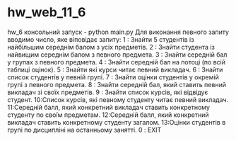 # hw_web_11_6
 hw_6
консольний запуск - python main.py
Для виконання певного запиту вводимо число, яке віповідає запиту:
1 : Знайти 5 студентів із найбільшим середнім балом з усіх предметів.
2 : Знайти студента із найвищим середнім балом з певного предмета.
3 : Знайти середній бал у групах з певного предмета.
4 : Знайти середній бал на потоці (по всій таблиці оцінок).
5 : Знайти які курси читає певний викладач.
6 : Знайти список студентів у певній групі.
7 : Знайти оцінки студентів у окремій групі з певного предмета.
8 : Знайти середній бал, який ставить певний викладач зі своїх предметів.
9 : Знайти список курсів, які відвідує студент.
10:Список курсів, які певному студенту читає певний викладач.
11:Середній балл, який конкретний викладач ставить конкретному студенту по своїм предметам.
12:Середній балл, який конкретний викладач ставить конкретному студенту загалом.
13:Оцінки студентів в групі по дисципліні на останньому занятті.
0 : EXIT
